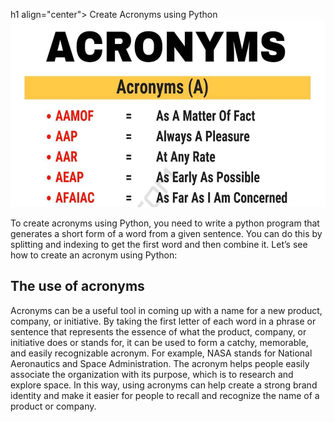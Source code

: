 h1 align="center"> Create Acronyms using Python</h1>
<img src=".acronyms.jpg" alt="centered image" width="640"
         height="300">
<p>
To create acronyms using Python, you need to write a python program that generates a short form of a word from a given sentence. You can do this by splitting and indexing to get the first word and then combine it. Let’s see how to create an acronym using Python:
</p>
<h2> The use of acronyms </h2>
<p> 
Acronyms can be a useful tool in coming up with a name for a new product, company, or initiative. By taking the first letter of each word in a phrase or sentence that represents the essence of what the product, company, or initiative does or stands for, it can be used to form a catchy, memorable, and easily recognizable acronym. For example, NASA stands for National Aeronautics and Space Administration. The acronym helps people easily associate the organization with its purpose, which is to research and explore space. In this way, using acronyms can help create a strong brand identity and make it easier for people to recall and recognize the name of a product or company.
</p>
